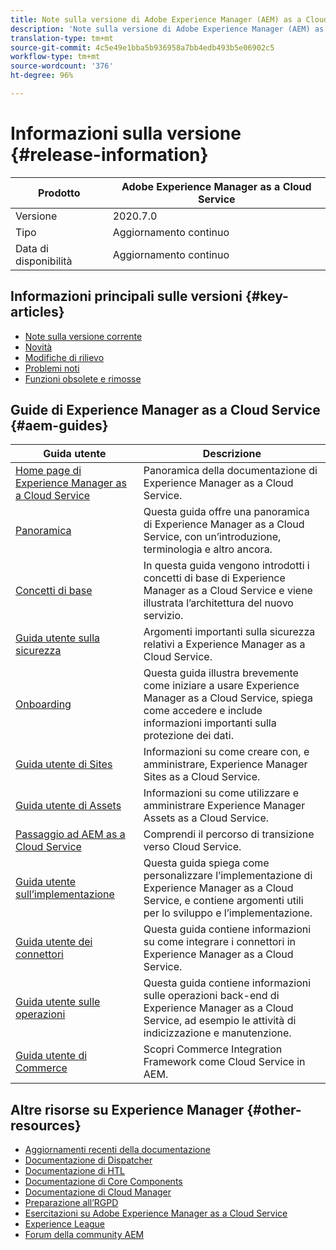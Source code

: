 ```yaml
---
title: Note sulla versione di Adobe Experience Manager (AEM) as a Cloud Service.
description: 'Note sulla versione di Adobe Experience Manager (AEM) as a Cloud Service. '
translation-type: tm+mt
source-git-commit: 4c5e49e1bba5b936958a7bb4edb493b5e06902c5
workflow-type: tm+mt
source-wordcount: '376'
ht-degree: 96%

---
```



# Informazioni sulla versione {#release-information}

| Prodotto | Adobe Experience Manager as a Cloud Service |
|---|---|
| Versione | 2020.7.0 |
| Tipo | Aggiornamento continuo |
| Data di disponibilità | Aggiornamento continuo |

## Informazioni principali sulle versioni {#key-articles}

* [Note sulla versione corrente](/help/release-notes/release-notes-cloud/release-notes-current.md)
* [Novità](what-is-new.md)
* [Modifiche di rilievo](aem-cloud-changes.md)
* [Problemi noti](known-issues.md)
* [Funzioni obsolete e rimosse](deprecated-removed-features.md)

## Guide di Experience Manager as a Cloud Service {#aem-guides}

| Guida utente | Descrizione |
|---|---|
| [Home page di Experience Manager as a Cloud Service](/help/landing/home.md) | Panoramica della documentazione di Experience Manager as a Cloud Service. |
| [Panoramica](/help/overview/home.md) | Questa guida offre una panoramica di Experience Manager as a Cloud Service, con un’introduzione, terminologia e altro ancora. |
| [Concetti di base](/help/core-concepts/home.md) | In questa guida vengono introdotti i concetti di base di Experience Manager as a Cloud Service e viene illustrata l’architettura del nuovo servizio. |
| [Guida utente sulla sicurezza](/help/security/home.md) | Argomenti importanti sulla sicurezza relativi a Experience Manager as a Cloud Service. |
| [Onboarding](/help/onboarding/home.md) | Questa guida illustra brevemente come iniziare a usare Experience Manager as a Cloud Service, spiega come accedere e include informazioni importanti sulla protezione dei dati. |
| [Guida utente di Sites](/help/sites-cloud/home.md) | Informazioni su come creare con, e amministrare, Experience Manager Sites as a Cloud Service. |
| [Guida utente di Assets](/help/assets/home.md) | Informazioni su come utilizzare e amministrare Experience Manager Assets as a Cloud Service. |
| [Passaggio ad AEM as a Cloud Service](/help/move-to-cloud-service/home.md) | Comprendi il percorso di transizione verso Cloud Service. |
| [Guida utente sull’implementazione](/help/implementing/home.md) | Questa guida spiega come personalizzare l’implementazione di Experience Manager as a Cloud Service, e contiene argomenti utili per lo sviluppo e l’implementazione. |
| [Guida utente dei connettori](/help/connectors/home.md) | Questa guida contiene informazioni su come integrare i connettori in Experience Manager as a Cloud Service. |
| [Guida utente sulle operazioni](/help/operations/home.md) | Questa guida contiene informazioni sulle operazioni back-end di Experience Manager as a Cloud Service, ad esempio le attività di indicizzazione e manutenzione. |
| [Guida utente di Commerce](/help/commerce-cloud/home.md) | Scopri Commerce Integration Framework come Cloud Service in AEM. |

## Altre risorse su Experience Manager {#other-resources}

* [Aggiornamenti recenti della documentazione](https://helpx.adobe.com/it/experience-manager/documentation-updates.html#AEMasaCloudService)
* [Documentazione di Dispatcher](/help/implementing/dispatcher/overview.md)
* [Documentazione di HTL](https://docs.adobe.com/content/help/it-IT/experience-manager-htl/using/overview.html)
* [Documentazione di Core Components](https://docs.adobe.com/content/help/it-IT/experience-manager-core-components/using/introduction.html)
* [Documentazione di Cloud Manager](https://docs.adobe.com/content/help/it-IT/experience-manager-cloud-manager/using/introduction-to-cloud-manager.html)
* [Preparazione all’RGPD](/help/onboarding/data-privacy-and-protection-readiness/aem-readiness.md)
* [Esercitazioni su Adobe Experience Manager as a Cloud Service](https://docs.adobe.com/content/help/en/experience-manager-learn/cloud-service/overview.html)
* [Experience League](https://guided.adobe.com/?promoid=K42KVXHD&amp;mv=other#solutions/experience-manager)
* [Forum della community AEM](https://forums.adobe.com/community/experience-cloud/marketing-cloud/experience-manager)
